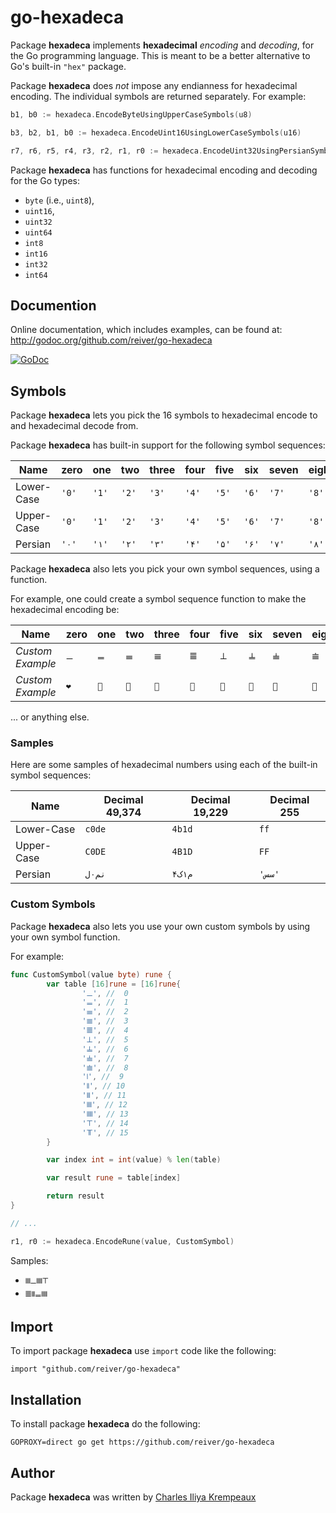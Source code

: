# go-hexadeca

Package **hexadeca** implements **hexadecimal** _encoding_ and _decoding_, for the Go programming language.
This is meant to be a better alternative to Go's built-in `"hex"` package.

Package **hexadeca** does _not_ impose any endianness for hexadecimal encoding.
The individual symbols are returned separately. For example:

```go
b1, b0 := hexadeca.EncodeByteUsingUpperCaseSymbols(u8)
```

```go
b3, b2, b1, b0 := hexadeca.EncodeUint16UsingLowerCaseSymbols(u16)
```

```go
r7, r6, r5, r4, r3, r2, r1, r0 := hexadeca.EncodeUint32UsingPersianSymbols(u32)
```

Package **hexadeca** has functions for hexadecimal encoding and decoding for the Go types:
* `byte` (i.e., `uint8`),
* `uint16`,
* `uint32`
* `uint64`
* `int8`
* `int16`
* `int32`
* `int64`

## Documention

Online documentation, which includes examples, can be found at: http://godoc.org/github.com/reiver/go-hexadeca

[![GoDoc](https://godoc.org/github.com/reiver/go-hexadeca?status.svg)](https://godoc.org/github.com/reiver/go-hexadeca)

## Symbols

Package **hexadeca** lets you pick the 16 symbols to hexadecimal encode to and hexadecimal decode from.

Package **hexadeca** has built-in support for the following symbol sequences:

| Name       | zero  | one   | two   | three | four | five   | six   | seven | eight | nine  | ten   | eleven | twelve | thirteen | fourteen | fifteen |
|------------|-------|-------|-------|-------|-------|-------|-------|-------|-------|-------|-------|--------|--------|----------|----------|---------|
| Lower-Case | `'0'` | `'1'` | `'2'` | `'3'` | `'4'` | `'5'` | `'6'` | `'7'` | `'8'` | `'9'` | `'a'` | `'b'`  | `'c'`  | `'d'`    | `'e'`    | `'f'`   |
| Upper-Case | `'0'` | `'1'` | `'2'` | `'3'` | `'4'` | `'5'` | `'6'` | `'7'` | `'8'` | `'9'` | `'A'` | `'B'`  | `'C'`  | `'D'`    | `'E'`    | `'F'`   |
| Persian    | `'۰'` | `'۱'` | `'۲'` | `'۳'` | `'۴'` | `'۵'` | `'۶'` | `'۷'` | `'۸'` | `'۹'` | `'ی'` | `'ک'`  | `'ل'`  | `'م'`    | `'ن'`    | `'س'`   |

Package **hexadeca** also lets you pick your own symbol sequences, using a function.

For example, one could create a symbol sequence function to make the hexadecimal encoding be:

| Name             | zero  | one   | two   | three | four | five   | six   | seven | eight | nine  | ten   | eleven | twelve | thirteen | fourteen | fifteen |
|------------------|-------|-------|-------|-------|-------|-------|-------|-------|-------|-------|-------|--------|--------|----------|----------|---------|
| _Custom Example_ | `𝍠`   | `𝍡`   | `𝍢`   | `𝍣`   | `𝍤`   | `𝍥`   | `𝍦`   | `𝍧`   | `𝍨`   | `𝍩`   | `𝍪`   | `𝍫`    | `𝍬`    | `𝍭`      | `𝍮`      | `𝍯`     |
| _Custom Example_ | `❤️`   | `💜`  | `💙`  | `💛`  | `💚`  | `🤍`  | `🖤`  | `🧡`  | `🤎`  | `💕`  | `💔`  | `💖`   | `💗`   | `💓`     | `💞`     | `💝`    |

... or anything else.

### Samples

Here are some samples of hexadecimal numbers using each of the built-in symbol sequences:

| Name       | Decimal 49,374 | Decimal 19,229 | Decimal 255 |
|------------|----------------|----------------|-------------|
| Lower-Case | `c0de`         | `4b1d`         | `ff`        |
| Upper-Case | `C0DE`         | `4B1D`         | `FF`        |
| Persian    | `نم۰ل`         | `م۱ک۴`         | `'سس'`      |

### Custom Symbols

Package **hexadeca** also lets you use your own custom symbols by using your own symbol function.

For example:
```go
func CustomSymbol(value byte) rune {
        var table [16]rune = [16]rune{
                '𝍠', //  0
                '𝍡', //  1
                '𝍢', //  2
                '𝍣', //  3
                '𝍤', //  4
                '𝍥', //  5
                '𝍦', //  6
                '𝍧', //  7
                '𝍨', //  8
                '𝍩', //  9
                '𝍪', // 10
                '𝍫', // 11
                '𝍬', // 12
                '𝍭', // 13
                '𝍮', // 14
                '𝍯', // 15
        }

        var index int = int(value) % len(table)

        var result rune = table[index]

        return result
}

// ...

r1, r0 := hexadeca.EncodeRune(value, CustomSymbol)
```

Samples:  
* `𝍬𝍠𝍭𝍮`
* `𝍤𝍫𝍡𝍭` 

## Import

To import package **hexadeca** use `import` code like the following:
```
import "github.com/reiver/go-hexadeca"
```

## Installation

To install package **hexadeca** do the following:
```
GOPROXY=direct go get https://github.com/reiver/go-hexadeca
```

## Author

Package **hexadeca** was written by [Charles Iliya Krempeaux](http://changelog.ca)
